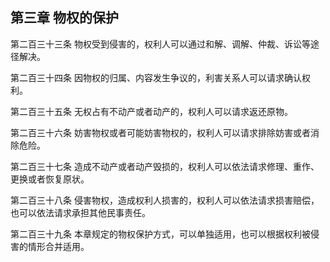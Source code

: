 ## 第三章 物权的保护

第二百三十三条 物权受到侵害的，权利人可以通过和解、调解、仲裁、诉讼等途径解决。

第二百三十四条 因物权的归属、内容发生争议的，利害关系人可以请求确认权利。

第二百三十五条 无权占有不动产或者动产的，权利人可以请求返还原物。

第二百三十六条 妨害物权或者可能妨害物权的，权利人可以请求排除妨害或者消除危险。

第二百三十七条 造成不动产或者动产毁损的，权利人可以依法请求修理、重作、更换或者恢复原状。

第二百三十八条 侵害物权，造成权利人损害的，权利人可以依法请求损害赔偿，也可以依法请求承担其他民事责任。

第二百三十九条 本章规定的物权保护方式，可以单独适用，也可以根据权利被侵害的情形合并适用。
